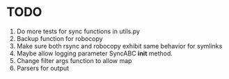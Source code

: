 # TODO
1. Do more tests for sync functions in utils.py
2. Backup function for robocopy
3. Make sure both rsync and robocopy exhibit same behavior for symlinks
4. Maybe allow logging parameter SyncABC __init__ method.
5. Change filter args function to allow map
6. Parsers for output